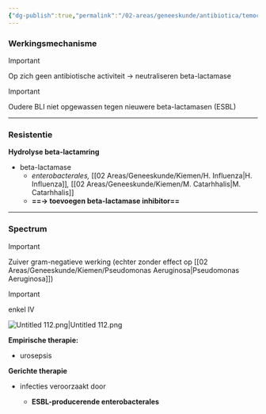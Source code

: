 ```yaml
---
{"dg-publish":true,"permalink":"/02-areas/geneeskunde/antibiotica/temocilline/","noteIcon":"","created":"2024-11-24T10:57:22.176+01:00","updated":"2024-12-29T13:58:43.316+01:00"}
---
```


### Werkingsmechanisme

> [!important]  
> Op zich geen antibiotische activiteit → neutraliseren beta-lactamase  
  
> [!important]  
> Oudere BLI niet opgewassen tegen nieuwere beta-lactamasen (ESBL)  

  

---

  

### Resistentie

**Hydrolyse beta-lactamring**

- beta-lactamase
    - _enterobacterales,_ [[02 Areas/Geneeskunde/Kiemen/H. Influenza\|H. Influenza]]_,_ [[02 Areas/Geneeskunde/Kiemen/M. Catarhhalis\|M. Catarhhalis]]
    - **==→ toevoegen beta-lactamase inhibitor==**

  

---

  

### Spectrum

> [!important]  
> Zuiver gram-negatieve werking (echter zonder effect op [[02 Areas/Geneeskunde/Kiemen/Pseudomonas Aeruginosa\|Pseudomonas Aeruginosa]])  
  
> [!important]  
> enkel IV  

![Untitled 112.png|Untitled 112.png](/img/user/05%20Toolkit/Files/Untitled%20112.png)

**Empirische therapie:**

- urosepsis

  

**Gerichte therapie**

- infecties veroorzaakt door
    
    - **ESBL-producerende enterobacterales**